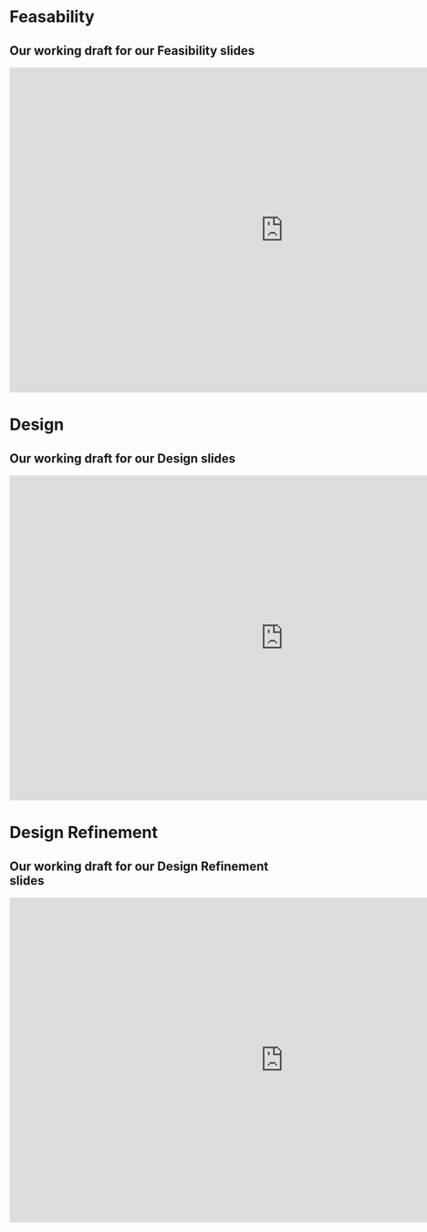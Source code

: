 # Feasability 

## Our working draft for our Feasibility slides

 <iframe src="https://docs.google.com/presentation/d/e/2PACX-1vTFR7cyquEC_zG9YuWGsGJ40H3WYRXEQUfBqJnmjhwg2eadv_OmFOvW7q_X5umHuEbo7JP7Kl_K0eAT/embed?start=false&loop=false&delayms=3000" frameborder="0" width="960" height="569" allowfullscreen="true" mozallowfullscreen="true" webkitallowfullscreen="true"></iframe>


# Design

## Our working draft for our Design slides

 <iframe src="https://docs.google.com/presentation/d/e/2PACX-1vRvibcCUhZ6qdI4emv-7mbV301G9CCuhEaoMcU2MHjMDjnZLHUraMJso2n-MbzeE9ROVarlg3kWMr_w/embed?start=false&loop=false&delayms=3000" frameborder="0" width="960" height="569" allowfullscreen="true" mozallowfullscreen="true" webkitallowfullscreen="true"></iframe>


# Design Refinement

## Our working draft for our Design Refinement slides

 <iframe src="https://docs.google.com/presentation/d/e/2PACX-1vSZpyhCCDj_EqJk0UkgSGLMWpI4GT9wnyXF8lf3aCKlu2DCuMkT8AqlvpicZxtWO0N07Uzly3UDy6O1/embed?start=false&loop=false&delayms=3000" frameborder="0" width="960" height="569" allowfullscreen="true" mozallowfullscreen="true" webkitallowfullscreen="true"></iframe>